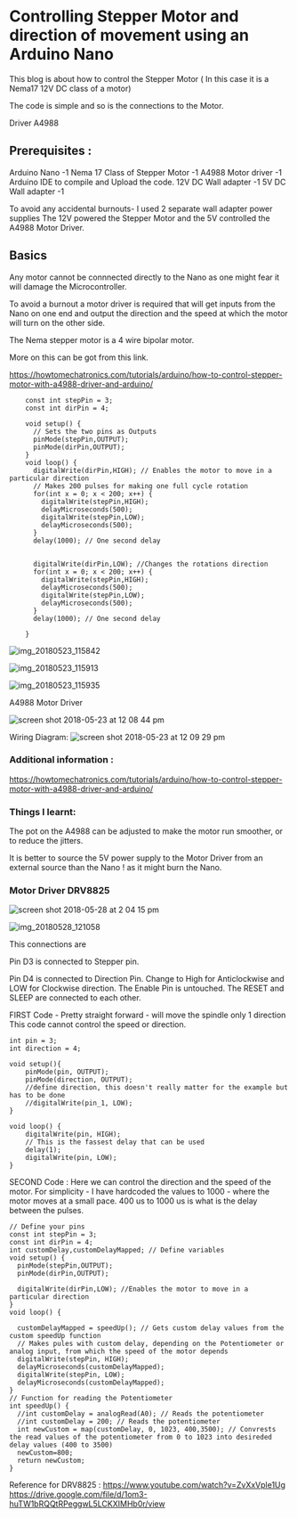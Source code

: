 # Controlling Stepper Motor and direction of movement using an Arduino Nano

This blog is about how to control the Stepper Motor ( In this case it is a Nema17 12V DC class of a motor) 

The code is simple and so is the connections to the Motor.

Driver  A4988

## Prerequisites :

Arduino Nano -1
Nema 17 Class of Stepper Motor -1
A4988 Motor driver -1
Arduino IDE to compile and Upload the code.
12V DC Wall adapter -1 
5V DC Wall adapter -1 


To avoid any accidental burnouts- I used 2 separate wall adapter power supplies 
The 12V powered the Stepper Motor and the 5V controlled the A4988 Motor Driver.


## Basics 

Any motor cannot be connnected directly to the Nano as one might fear it will damage the Microcontroller.

To avoid a burnout a motor driver is required that will get inputs from the Nano on one end and output the direction and the speed at which the motor will turn on the other side.

The Nema stepper motor is a 4 wire bipolar motor.


More on this can be got from this link.

https://howtomechatronics.com/tutorials/arduino/how-to-control-stepper-motor-with-a4988-driver-and-arduino/



		
		const int stepPin = 3; 
		const int dirPin = 4; 
		 
		void setup() {
		  // Sets the two pins as Outputs
		  pinMode(stepPin,OUTPUT); 
		  pinMode(dirPin,OUTPUT);
		}
		void loop() {
		  digitalWrite(dirPin,HIGH); // Enables the motor to move in a particular direction
		  // Makes 200 pulses for making one full cycle rotation
		  for(int x = 0; x < 200; x++) {
		    digitalWrite(stepPin,HIGH); 
		    delayMicroseconds(500); 
		    digitalWrite(stepPin,LOW); 
		    delayMicroseconds(500); 
		  }
		  delay(1000); // One second delay
		  
		  
		  digitalWrite(dirPin,LOW); //Changes the rotations direction
		  for(int x = 0; x < 200; x++) {
		    digitalWrite(stepPin,HIGH); 
		    delayMicroseconds(500); 
		    digitalWrite(stepPin,LOW); 
		    delayMicroseconds(500); 
		  }
		  delay(1000); // One second delay
		
		}



![img_20180523_115842](https://user-images.githubusercontent.com/14288989/40407324-ab803250-5e81-11e8-8f04-627a55501c20.jpg)

![img_20180523_115913](https://user-images.githubusercontent.com/14288989/40407325-abab4940-5e81-11e8-8132-d1121b88573f.jpg)

![img_20180523_115935](https://user-images.githubusercontent.com/14288989/40407326-abd41104-5e81-11e8-85b7-e12b74cd328d.jpg)



A4988 Motor Driver

![screen shot 2018-05-23 at 12 08 44 pm](https://user-images.githubusercontent.com/14288989/40407437-137d08ce-5e82-11e8-8994-b049cae6347b.png)

Wiring Diagram:
![screen shot 2018-05-23 at 12 09 29 pm](https://user-images.githubusercontent.com/14288989/40407458-3269a9ae-5e82-11e8-803d-d4cb748399e7.png)



### Additional information :

https://howtomechatronics.com/tutorials/arduino/how-to-control-stepper-motor-with-a4988-driver-and-arduino/

### Things I learnt:

The pot on the A4988 can be adjusted to make the motor run smoother, or to reduce the jitters.

It is better to source the 5V power supply to the Motor Driver from an external source than the Nano ! as it might burn the Nano.


### Motor Driver  DRV8825

![screen shot 2018-05-28 at 2 04 15 pm](https://user-images.githubusercontent.com/14288989/40605444-0c2c7bf2-6280-11e8-8fd7-093269c8e84b.png)


![img_20180528_121058](https://user-images.githubusercontent.com/14288989/40605485-2ea608b0-6280-11e8-8647-1ad81ed2825a.jpg)


This connections are

Pin D3 is connected to Stepper pin.

Pin D4 is connected to Direction Pin.  Change to High for Anticlockwise and LOW for Clockwise direction.
The Enable Pin is untouched.
The RESET and SLEEP are connected to each other.


FIRST Code  - Pretty straight forward - will move the spindle only 1 direction
This code cannot control the speed or direction.

	int pin = 3;
	int direction = 4;
	
	void setup(){
	    pinMode(pin, OUTPUT);
	    pinMode(direction, OUTPUT);
	    //define direction, this doesn't really matter for the example but has to be done
	    //digitalWrite(pin_1, LOW);
	}
	
	void loop() {
	    digitalWrite(pin, HIGH);
	    // This is the fassest delay that can be used 
	    delay(1);
	    digitalWrite(pin, LOW);  
	}
	

SECOND Code :
Here we can control the direction and the speed of the motor.
For simplicity - I have hardcoded the values to 1000 - where the motor moves at a small pace.
400 us to 1000 us is what is the delay between the pulses.

	
	// Define your pins
	const int stepPin = 3;
	const int dirPin = 4; 
	int customDelay,customDelayMapped; // Define variables
	void setup() {
	  pinMode(stepPin,OUTPUT);
	  pinMode(dirPin,OUTPUT);
	 
	  digitalWrite(dirPin,LOW); //Enables the motor to move in a particular direction
	}
	void loop() {
	  
	  customDelayMapped = speedUp(); // Gets custom delay values from the custom speedUp function
	  // Makes pules with custom delay, depending on the Potentiometer or analog input, from which the speed of the motor depends
	  digitalWrite(stepPin, HIGH);
	  delayMicroseconds(customDelayMapped);
	  digitalWrite(stepPin, LOW);
	  delayMicroseconds(customDelayMapped);
	}
	// Function for reading the Potentiometer
	int speedUp() {
	  //int customDelay = analogRead(A0); // Reads the potentiometer
	  //int customDelay = 200; // Reads the potentiometer
	  int newCustom = map(customDelay, 0, 1023, 400,3500); // Convrests the read values of the potentiometer from 0 to 1023 into desireded delay values (400 to 3500)
	  newCustom=800;
	  return newCustom;  
	}


Reference for DRV8825 : 
https://www.youtube.com/watch?v=ZvXxVple1Ug
https://drive.google.com/file/d/1om3-huTW1bRQQtRPeggwL5LCKXIMHb0r/view
